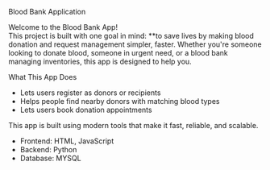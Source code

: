Blood Bank Application

Welcome to the Blood Bank App!  
This project is built with one goal in mind: **to save lives by making blood donation and request management simpler, faster. Whether you're someone looking to donate blood, someone in urgent need, or a blood bank managing inventories, this app is designed to help you.

 What This App Does

-  Lets users register as donors or recipients
- Helps people find nearby donors with matching blood types
- Lets users book donation appointments

This app is built using modern tools that make it fast, reliable, and scalable.

- Frontend: HTML, JavaScript
- Backend: Python
- Database: MYSQL

